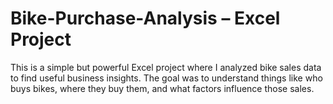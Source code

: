 # Bike-Purchase-Analysis – Excel Project

This is a simple but powerful Excel project where I analyzed bike sales data to find useful business insights. The goal was to understand things like who buys bikes, where they buy them, and what factors influence those sales.
